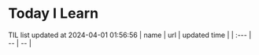 # Today I Learn 
TIL list updated at 2024-04-01 01:56:56
| name | url | updated time |
| :--- | -- | -- |
